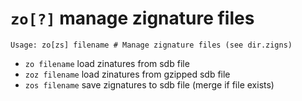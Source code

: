 <!-- TITLE: zo -->

#  `zo[?]` manage zignature files


```text
Usage: zo[zs] filename # Manage zignature files (see dir.zigns)
```


- `zo filename` load zinatures from sdb file
- `zoz filename` load zinatures from gzipped sdb file
- `zos filename` save zignatures to sdb file (merge if file exists)

<p hidden>zo zoz zos</p>